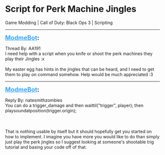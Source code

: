 # Script for Perk Machine Jingles
Game Modding | Call of Duty: Black Ops 3 | Scripting

---
<strong style="font-size: 1.4em;"><span style="text-decoration: underline;text-decoration-color: #34a7f9;"><span style="color:#34a7f9;">ModmeBot</span></span>:</strong>

<p>Thread By: AA191<br />I need help with a script when you knife or shoot the perk machines they play their Jingles :x<br /><br />My easter egg has hints in the jingles that can be heard, and I need to get them to play on command somehow. Help would be much appreciated :3</p>

---
<strong style="font-size: 1.4em;"><span style="text-decoration: underline;text-decoration-color: #34a7f9;"><span style="color:#34a7f9;">ModmeBot</span></span>:</strong>

<p>Reply By: natesmithzombies<br />You can do a trigger_damage and then waittil(&quot;trigger&quot;, player); then playsoundatposition(trigger.origin); <br /><br /><br /><br />That is nothing usable by itself but it should hopefully get you started on how to implement. I imagine you have more you would like to do than simply just play the perk jingles so I suggest looking at someone&#39;s shootable trig tutorial and basing your code off of that.</p>
